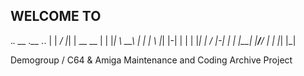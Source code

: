 WELCOME TO
----------


 ._.    __  .__           ._.
 | |  _/  |_|  |  __ __   | |
 |_|  \   __\  | |  |  \  |_|
 |-|   |  | |  |_|  |  /  |-|
 | |   |__| |____/____/   | |
 |_|                      |_|
 
 Demogroup / C64 & Amiga Maintenance and Coding Archive Project
